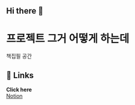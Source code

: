 ## Hi there 👋

# 프로젝트 그거 어떻게 하는데
책집필 공간

<!--

**Here are some ideas to get you started:**

🙋‍♀️ A short introduction - what is your organization all about?
🌈 Contribution guidelines - how can the community get involved?
👩‍💻 Useful resources - where can the community find your docs? Is there anything else the community should know?
🍿 Fun facts - what does your team eat for breakfast?
🧙 Remember, you can do mighty things with the power of [Markdown](https://docs.github.com/github/writing-on-github/getting-started-with-writing-and-formatting-on-github/basic-writing-and-formatting-syntax)
-->

## 🔗 Links
**Click here**   
       [Notion](https://www.notion.so/df146934b1dc499c9d7a30163cce79b1?v=87ef9b2b0ec340f7af59017c5b5103c6) 
